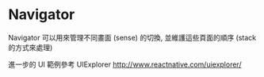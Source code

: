 # Navigator
Navigator 可以用來管理不同畫面 (sense) 的切換, 並維護這些頁面的順序 (stack 的方式來處理)

進一步的 UI 範例參考 UIExplorer
http://www.reactnative.com/uiexplorer/
